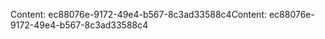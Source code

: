 <span data-ttu-id="9ce8d-101">Content: ec88076e-9172-49e4-b567-8c3ad33588c4</span><span class="sxs-lookup"><span data-stu-id="9ce8d-101">Content: ec88076e-9172-49e4-b567-8c3ad33588c4</span></span>